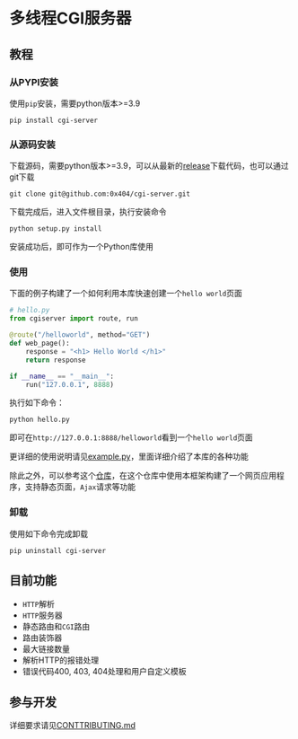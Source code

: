 # 多线程CGI服务器

## 教程

### 从PYPI安装

使用`pip`安装，需要python版本>=3.9

```shell
pip install cgi-server
```



### 从源码安装

下载源码，需要python版本>=3.9，可以从最新的[release](https://github.com/0x404/cgi-server/releases/)下载代码，也可以通过git下载

```shell
git clone git@github.com:0x404/cgi-server.git
```

下载完成后，进入文件根目录，执行安装命令

```shell
python setup.py install
```

安装成功后，即可作为一个Python库使用

### 使用

下面的例子构建了一个如何利用本库快速创建一个`hello world`页面


```python
# hello.py
from cgiserver import route, run

@route("/helloworld", method="GET")
def web_page():
    response = "<h1> Hello World </h1>"
    return response

if __name__ == "__main__":
    run("127.0.0.1", 8888)
```

执行如下命令：

```
python hello.py
```

即可在`http://127.0.0.1:8888/helloworld`看到一个`hello world`页面

更详细的使用说明请见[example.py](./example.py)，里面详细介绍了本库的各种功能

除此之外，可以参考这个[仓库](https://github.com/0x404/computer-network-practice)，在这个仓库中使用本框架构建了一个网页应用程序，支持静态页面，`Ajax`请求等功能

### 卸载

使用如下命令完成卸载

```shell
pip uninstall cgi-server
```



## 目前功能

* `HTTP`解析
* `HTTP`服务器
* 静态路由和`CGI`路由
* 路由装饰器
* 最大链接数量
* 解析HTTP的报错处理
* 错误代码400, 403, 404处理和用户自定义模板


## 参与开发

详细要求请见[CONTTRIBUTING.md](docs/CONTRIBUTING.md)

